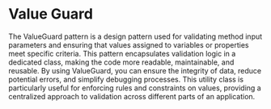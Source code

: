 # Value Guard

The ValueGuard pattern is a design pattern used for validating method input parameters and ensuring that values assigned to variables 
or properties meet specific criteria. This pattern encapsulates validation logic in a dedicated class, making the code more readable, 
maintainable, and reusable. By using ValueGuard, you can ensure the integrity of data, reduce potential errors, and simplify debugging 
processes. This utility class is particularly useful for enforcing rules and constraints on values, providing a centralized approach 
to validation across different parts of an application.
